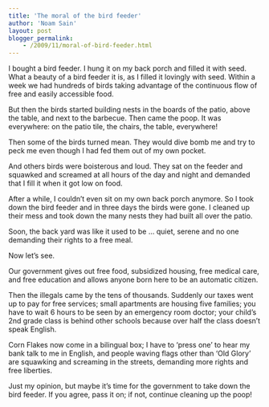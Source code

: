```yaml
---
title: 'The moral of the bird feeder'
author: 'Noam Sain'
layout: post
blogger_permalink:
    - /2009/11/moral-of-bird-feeder.html
---
```


I bought a bird feeder. I hung it on my back porch and filled it with seed. What a beauty of a bird feeder it is, as I filled it lovingly with seed. Within a week we had hundreds of birds taking advantage of the continuous flow of free and easily accessible food.  
  
But then the birds started building nests in the boards of the patio, above the table, and next to the barbecue. Then came the poop. It was everywhere: on the patio tile, the chairs, the table, everywhere!

Then some of the birds turned mean. They would dive bomb me and try to peck me even though I had fed them out of my own pocket.

And others birds were boisterous and loud. They sat on the feeder and squawked and screamed at all hours of the day and night and demanded that I fill it when it got low on food.

After a while, I couldn’t even sit on my own back porch anymore. So I took down the bird feeder and in three days the birds were gone. I cleaned up their mess and took down the many nests they had built all over the patio.

Soon, the back yard was like it used to be … quiet, serene and no one demanding their rights to a free meal.

Now let’s see.

Our government gives out free food, subsidized housing, free medical care, and free education and allows anyone born here to be an automatic citizen.

Then the illegals came by the tens of thousands. Suddenly our taxes went up to pay for free services; small apartments are housing five families; you have to wait 6 hours to be seen by an emergency room doctor; your child’s 2nd grade class is behind other schools because over half the class doesn’t speak English.

Corn Flakes now come in a bilingual box; I have to ‘press one’ to hear my bank talk to me in English, and people waving flags other than ‘Old Glory’ are squawking and screaming in the streets, demanding more rights and free liberties.

Just my opinion, but maybe it’s time for the government to take down the bird feeder. If you agree, pass it on; if not, continue cleaning up the poop!